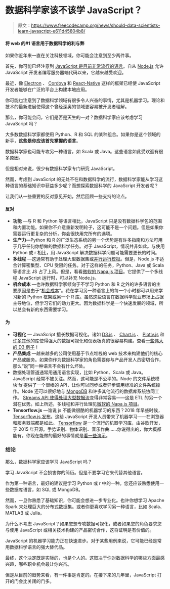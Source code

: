 # 数据科学家该不该学 JavaScript？

> 原文：<https://www.freecodecamp.org/news/should-data-scientists-learn-javascript-e611d45804b8/>

#### 将 web 的#1 语言用于数据科学的利与弊

如果你近年来一直在关注科技领域，你可能会注意到至少两件事。

首先，你可能已经注意到 [JavaScript 是目前非常流行的语言](https://insights.stackoverflow.com/survey/2017#technology-programming-languages)。自从 [Node.js](https://nodejs.org/en/) 允许 JavaScript 开发者编写服务器端代码以来，它越来越受欢迎。

最近，像 [Electron](https://electronjs.org/) 、 [Cordova](https://cordova.apache.org/) 和 [React-Native](https://facebook.github.io/react-native/) 这样的框架已经使 JavaScript 开发者能够在广泛的平台上构建本地应用。

你可能也注意到了数据科学领域有很多令人兴奋的事情，尤其是机器学习。理论和技术的最新进展使得这个曾经深奥的领域更容易被开发者理解。

那么，你可能会问，它们是否是天生的一对？数据科学家应该考虑学习 JavaScript 吗？

大多数数据科学家都使用 Python、R 和 SQL 的某种组合。如果你是这个领域的新手，**这些是你应该首先掌握的语言**。

数据科学家也可能专攻另一种语言，如 Scala 或 Java。这些语言如此受欢迎有很多原因。

但是相对来说，很少有数据科学家专门研究 JavaScript。

然而，考虑到 JavaScript 的无处不在和数据科学的流行，数据科学家能从学习这种语言的基础知识中获益多少呢？而想探索数据科学的 JavaScript 开发者呢？

让我们从一些重要的反对意见开始，然后回顾一些支持的论点。

#### 反对

*   **功能** —与 R 和 Python 等语言相比，JavaScript 只是没有数据科学包的范围和内置功能。如果你不介意重新发明轮子，这可能不是一个问题。但是如果你需要运行更复杂的分析，你会很快用完所有的选项。
*   **生产力**—Python 和 R 的广泛生态系统的另一个优势是有许多指南和方法可用于几乎任何你想做的数据科学任务。对于 JavaScript，情况并非如此。与使用 Python 或 r 相比，用 JavaScript 解决数据科学问题可能需要更长的时间。
*   **多线程** —这通常有助于处理大型数据集或[并行运行模拟](https://medium.freecodecamp.org/solve-the-unsolvable-with-monte-carlo-methods-294de03c80cd)。但是，Node.js 不适合计算密集型、CPU 受限的任务。对于这样的任务，Python、Java 或 Scala 等语言比 JS 占了上风。但是，看看[微软的 Napa.js 项目](https://github.com/Microsoft/napajs#napajs)。它提供了一个多线程 JavaScript 运行时，可以补充 Node.js。
*   **机会成本** —也许数据科学家倾向于不学习 Python 和 R 之外的许多语言的主要原因是由于“[机会成本](https://en.wikipedia.org/wiki/Opportunity_cost)”。花在学习另一种语言上的每一个小时都可以用来学习新的 Python 框架或另一个 R 库。虽然这些语言在数据科学就业市场上占据主导地位，但学习它们的动力更大。因为数据科学是一个快速发展的领域，所以总会有新的东西需要学习。

#### 为

*   **可视化** — JavaScript 擅长数据可视化。诸如 [D3.js](https://d3js.org/) 、 [Chart.js](https://www.chartjs.org/) 、 [Plotly.js](https://plot.ly/javascript/) 和[许多其他](https://www.codewall.co.uk/the-best-javascript-data-visualization-charting-libraries/)的库使得强大的数据可视化和仪表板真的很容易构建。查看[一些伟大的 D3 例子](https://github.com/d3/d3/wiki/Gallery)！
*   **产品集成** —越来越多的公司使用基于节点堆栈的 web 技术来构建他们的核心产品或服务。如果你作为数据科学家的角色需要你与产品开发人员密切合作，那么“说”同一种语言不会有什么坏处。
*   数据处理管道通常用通用语言实现，比如 Python、Scala 或 Java。JavaScript 经常不被关注。然而，这可能是不公平的。Node 的文件系统模块‘fs’提供了一个很棒的 API，让你可以同步或者异步调用标准的文件系统操作。Node 还可以很好地与 [MongoDB](https://www.mongodb.com/) 和许多其他流行的数据库系统协同工作。 [Streams API 使得处理大型数据流](https://medium.freecodecamp.org/node-js-streams-everything-you-need-to-know-c9141306be93)变得非常容易——这是 ETL 的另一个潜在优势。如上所述，多线程和并行处理见[微软的 Napa.js 项目](https://github.com/Microsoft/napajs#napajs)。
*   **Tensorflow.js** —谁说 js 不能做很酷的机器学习的东西？2018 年早些时候， [Tensorflow.js 发布](https://medium.com/tensorflow/introducing-tensorflow-js-machine-learning-in-javascript-bf3eab376db)。这给 JavaScript 开发人员带来了机器学习——在浏览器和服务器端都是如此。 [Tensorflow](https://www.tensorflow.org/) 是一个流行的机器学习库，由谷歌开发，于 2015 年开源。手势识别、物体识别、音乐作曲……你说得出的，你大概都能有。你现在能做的最好的事情就是[看一些演示](https://github.com/tensorflow/tfjs/blob/master/GALLERY.md)。

### 结论

那么，数据科学家应该学习 JavaScript 吗？

学习 JavaScript 不会损害你的简历。但是不要学习它来代替其他语言。

作为第一种语言，最好的建议是学习 Python 或 r 中的一种。您还应该熟悉使用一些数据库语言，如 SQL 或 MongoDB。

然而，一旦你熟悉了基础知识，你可能会想进一步专业化。也许你想学习 Apache Spark 来处理巨大的分布式数据集。或者你更喜欢学习另一种语言，比如 Scala、MATLAB 或 Julia。

为什么不考虑 JavaScript？如果您想专攻数据可视化，或者如果您的角色要求您与使用 JavaScript 或相关技术构建的产品密切合作，这将证明是有价值的。

JavaScript 的机器学习能力正在快速进步。对于某些用例来说，它可能已经是常用数据科学语言的强大替代品。

最终，这个决定既是实际的，也是个人的。这取决于你对数据科学的哪些方面最感兴趣，哪些职业机会最让你兴奋。

但是从目前的趋势来看，有一件事是肯定的。在接下来的几年里，JavaScript 打开的门会比关闭的门多。